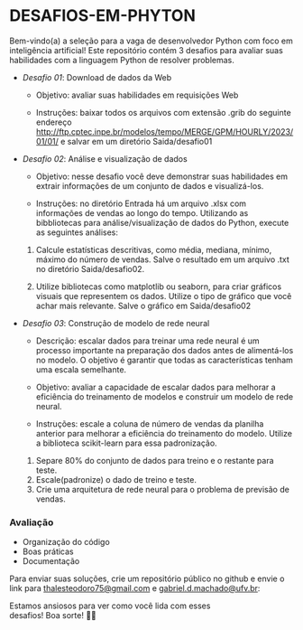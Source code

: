 # DESAFIOS-EM-PHYTON

Bem-vindo(a) a seleção para a vaga de desenvolvedor Python com foco em inteligência artificial!
Este repositório contém 3 desafios para avaliar suas habilidades com a linguagem Python de resolver problemas. 

- *Desafio 01*: Download de dados da Web
  
  - Objetivo: avaliar suas habilidades em requisições Web

  - Instruções: baixar todos os arquivos com extensão .grib do seguinte endereço http://ftp.cptec.inpe.br/modelos/tempo/MERGE/GPM/HOURLY/2023/01/01/ e salvar em um diretório Saida/desafio01

- *Desafio 02*: Análise e visualização de dados
  - Objetivo: nesse desafio você deve demonstrar suas habilidades em extrair informações de um conjunto de dados e visualizá-los.

  - Instruções: no diretório Entrada há um arquivo .xlsx com informações de vendas ao longo do tempo. Utilizando as bibbliotecas para análise/visualização de dados do Python, execute as seguintes análises:
   1. Calcule estatísticas descritivas, como média, mediana, mínimo, máximo do número de vendas. Salve o resultado em um arquivo .txt no diretório Saida/desafio02.
   
   2. Utilize bibliotecas como matplotlib ou seaborn, para criar gráficos visuais que representem os dados. Utilize o tipo de gráfico que você achar mais relevante. Salve o gráfico em Saida/desafio02


- *Desafio 03*: Construção de modelo de rede neural
  
  - Descrição: escalar dados para treinar uma rede neural é um processo importante na preparação dos dados antes de alimentá-los no modelo. O objetivo é garantir que todas as características tenham uma escala semelhante.
  
  - Objetivo: avaliar a capacidade de escalar dados para melhorar a eficiência do treinamento de modelos e construir um modelo de rede neural.
  
  - Instruções: escale a coluna de número de vendas da planilha anterior para melhorar a eficiência do treinamento do modelo. Utilize a biblioteca scikit-learn para essa padronização. 
  
  1. Separe 80% do conjunto de dados para treino e o restante para teste. 
  2. Escale(padronize) o dado de treino e teste.
  3. Crie uma arquitetura de rede neural para o problema de previsão de vendas.

### Avaliação
- Organização do código
- Boas práticas
- Documentação 

Para enviar suas soluções, crie um repositório público no github e envie o link para thalesteodoro75@gmail.com e gabriel.d.machado@ufv.br:


Estamos ansiosos para ver como você lida com esses desafios! Boa sorte! 🤖🚀
